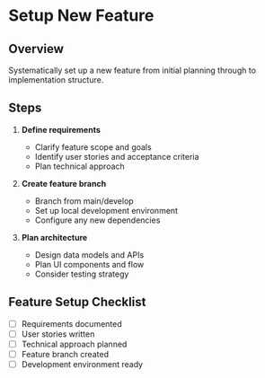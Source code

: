 # Setup New Feature

## Overview
Systematically set up a new feature from initial planning through to implementation structure.

## Steps
1. **Define requirements**
   - Clarify feature scope and goals
   - Identify user stories and acceptance criteria
   - Plan technical approach

2. **Create feature branch**
   - Branch from main/develop
   - Set up local development environment
   - Configure any new dependencies

3. **Plan architecture**
   - Design data models and APIs
   - Plan UI components and flow
   - Consider testing strategy

## Feature Setup Checklist
- [ ] Requirements documented
- [ ] User stories written
- [ ] Technical approach planned
- [ ] Feature branch created
- [ ] Development environment ready